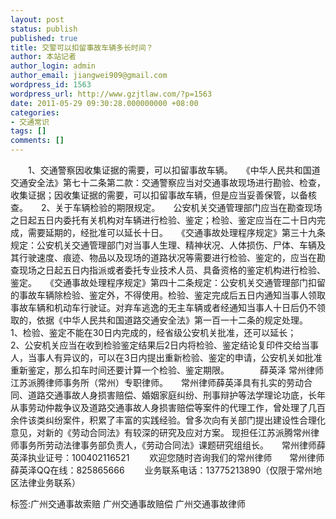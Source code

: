 ```yaml
---
layout: post
status: publish
published: true
title: 交警可以扣留事故车辆多长时间？
author: 本站记者
author_login: admin
author_email: jiangwei909@gmail.com
wordpress_id: 1563
wordpress_url: http://www.gzjtlaw.com/?p=1563
date: 2011-05-29 09:30:28.000000000 +08:00
categories:
- 交通常识
tags: []
comments: []
---
```

　　1、交通警察因收集证据的需要，可以扣留事故车辆。　　《中华人民共和国道交通安全法》第七十二条第二款：交通警察应当对交通事故现场进行勘验、检查，收集证据；因收集证据的需要，可以扣留事故车辆，但是应当妥善保管，以备核查。　　2、关于车辆检验的期限规定。　　公安机关交通管理部门应当在勘查现场之日起五日内委托有关机构对车辆进行检验、鉴定；检验、鉴定应当在二十日内完成，需要延期的，经批准可以延长十日。　　《交通事故处理程序规定》第三十九条规定：公安机关交通管理部门对当事人生理、精神状况、人体损伤、尸体、车辆及其行驶速度、痕迹、物品以及现场的道路状况等需要进行检验、鉴定的，应当在勘查现场之日起五日内指派或者委托专业技术人员、具备资格的鉴定机构进行检验、鉴定。　　《交通事故处理程序规定》第四十二条规定：公安机关交通管理部门扣留的事故车辆除检验、鉴定外，不得使用。检验、鉴定完成后五日内通知当事人领取事故车辆和机动车行驶证。对弃车逃逸的无主车辆或者经通知当事人十日后仍不领取的，依据《中华人民共和国道路交通安全法》第一百一十二条的规定处理。　　1、检验、鉴定不能在30日内完成的，经省级公安机关批准，还可以延长；　　2、公安机关应当在收到检验鉴定结果后2日内将检验、鉴定结论复印件交给当事人，当事人有异议的，可以在3日内提出重新检验、鉴定的申请，公安机关如批准重新鉴定，那么扣车时间还要计算一个检验、鉴定期限。　　　　薛英泽 常州律师　　江苏派腾律师事务所（常州）专职律师。　　常州律师薛英泽具有扎实的劳动合同、道路交通事故人身损害赔偿、婚姻家庭纠纷、刑事辩护等法学理论功底，长年从事劳动仲裁争议及道路交通事故人身损害赔偿等案件的代理工作，曾处理了几百余件该类纠纷案件，积累了丰富的实践经验。曾多次向有关部门提出建设性合理化意见，对新的《劳动合同法》有较深的研究及应对方案。 现担任江苏派腾常州律师事务所劳动法律事务部负责人，《劳动合同法》课题研究组组长。　　常州律师薛英泽执业证号：100402116521 　　欢迎您随时咨询我们的常州律师　　常州律师薛英泽QQ在线：825865666 　　业务联系电话：13775213890（仅限于常州地区法律业务联系） 标签:广州交通事故索赔 广州交通事故赔偿 广州交通事故律师
